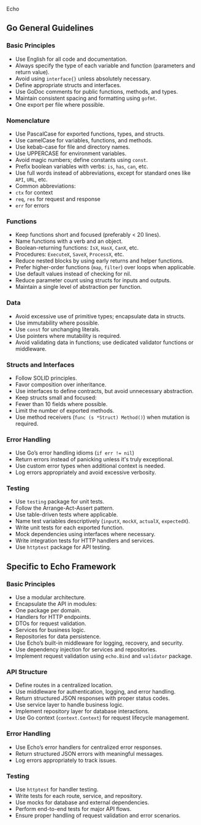 Echo
## Go General Guidelines

### Basic Principles

- Use English for all code and documentation.
- Always specify the type of each variable and function (parameters and return value).
- Avoid using `interface{}` unless absolutely necessary.
- Define appropriate structs and interfaces.
- Use GoDoc comments for public functions, methods, and types.
- Maintain consistent spacing and formatting using `gofmt`.
- One export per file where possible.

### Nomenclature

- Use PascalCase for exported functions, types, and structs.
- Use camelCase for variables, functions, and methods.
- Use kebab-case for file and directory names.
- Use UPPERCASE for environment variables.
- Avoid magic numbers; define constants using `const`.
- Prefix boolean variables with verbs: `is`, `has`, `can`, etc.
- Use full words instead of abbreviations, except for standard ones like `API`, `URL`, etc.
- Common abbreviations:
- `ctx` for context
- `req`, `res` for request and response
- `err` for errors

### Functions

- Keep functions short and focused (preferably < 20 lines).
- Name functions with a verb and an object.
- Boolean-returning functions: `IsX`, `HasX`, `CanX`, etc.
- Procedures: `ExecuteX`, `SaveX`, `ProcessX`, etc.
- Reduce nested blocks by using early returns and helper functions.
- Prefer higher-order functions (`map`, `filter`) over loops when applicable.
- Use default values instead of checking for nil.
- Reduce parameter count using structs for inputs and outputs.
- Maintain a single level of abstraction per function.

### Data

- Avoid excessive use of primitive types; encapsulate data in structs.
- Use immutability where possible.
- Use `const` for unchanging literals.
- Use pointers where mutability is required.
- Avoid validating data in functions; use dedicated validator functions or middleware.

### Structs and Interfaces

- Follow SOLID principles.
- Favor composition over inheritance.
- Use interfaces to define contracts, but avoid unnecessary abstraction.
- Keep structs small and focused:
- Fewer than 10 fields where possible.
- Limit the number of exported methods.
- Use method receivers (`func (s *Struct) Method()`) when mutation is required.

### Error Handling

- Use Go’s error handling idioms (`if err != nil`)
- Return errors instead of panicking unless it's truly exceptional.
- Use custom error types when additional context is needed.
- Log errors appropriately and avoid excessive verbosity.

### Testing

- Use `testing` package for unit tests.
- Follow the Arrange-Act-Assert pattern.
- Use table-driven tests where applicable.
- Name test variables descriptively (`inputX`, `mockX`, `actualX`, `expectedX`).
- Write unit tests for each exported function.
- Mock dependencies using interfaces where necessary.
- Write integration tests for HTTP handlers and services.
- Use `httptest` package for API testing.

## Specific to Echo Framework

### Basic Principles

- Use a modular architecture.
- Encapsulate the API in modules:
- One package per domain.
- Handlers for HTTP endpoints.
- DTOs for request validation.
- Services for business logic.
- Repositories for data persistence.
- Use Echo’s built-in middleware for logging, recovery, and security.
- Use dependency injection for services and repositories.
- Implement request validation using `echo.Bind` and `validator` package.

### API Structure

- Define routes in a centralized location.
- Use middleware for authentication, logging, and error handling.
- Return structured JSON responses with proper status codes.
- Use service layer to handle business logic.
- Implement repository layer for database interactions.
- Use Go context (`context.Context`) for request lifecycle management.

### Error Handling

- Use Echo’s error handlers for centralized error responses.
- Return structured JSON errors with meaningful messages.
- Log errors appropriately to track issues.

### Testing

- Use `httptest` for handler testing.
- Write tests for each route, service, and repository.
- Use mocks for database and external dependencies.
- Perform end-to-end tests for major API flows.
- Ensure proper handling of request validation and error scenarios.

